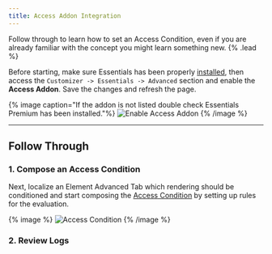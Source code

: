 ```yaml
---
title: Access Addon Integration
---
```


Follow through to learn how to set an Access Condition, even if you are already familiar with the concept you might learn something new. {% .lead %}

Before starting, make sure Essentials has been properly [installed](../../integration), then access the `Customizer -> Essentials -> Advanced` section and enable the **Access Addon**. Save the changes and refresh the page.

{% image caption="If the addon is not listed double check Essentials Premium has been installed."%}
![Enable Access Addon](/assets/ytp/access/integration/enable-addon.gif)
{% /image %}

---

## Follow Through

### 1. Compose an Access Condition

Next, localize an Element Advanced Tab which rendering should be conditioned and start composing the [Access Condition](./access/condition) by setting up rules for the evaluation.

{% image %}
![Access Condition](/assets/ytp/access-condition.gif)
{% /image %}

### 2. Review Logs
